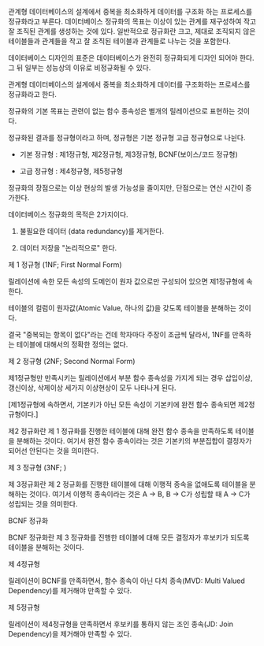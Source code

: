 관계형 데이터베이스의 설계에서 중복을 최소화하게 데이터를 구조화 하는 프로세스를 정규화라고 부른다. 데이터베이스 정규화의 목표는 이상이 있는 관계를 재구성하여 작고 잘 조직된 관계를 생성하는 것에 있다. 일반적으로 정규화란 크고, 제대로 조직되지 않은 테이블들과 관계들을 작고 잘 조직된  테이블과 관계들로 나누는 것을 포함한다.



데이터베이스 디자인의 표준은 데이터베이스가 완전히 정규화되게 디자인 되어야 한다. 그 뒤 일부는 성능상의 이유로 비정규화될 수 있다.



관계형 데이터베이스의 설계에서 중복을 최소화하게 데이터를 구조화하는 프로세스를 정규화라고 한다.

정규화의 기본 목표는 관련이 없는 함수 종속성은 별개의 릴레이션으로 표현하는 것이다.



정규화된 결과를 정규형이라고 하며, 정규형은 기본 정규형 고급 정규형으로 나뉜다.

- 기본 정규형 : 제1정규형, 제2정규형, 제3정규형, BCNF(보이스/코드 정규형)

- 고급 정규형 : 제4정규형, 제5정규형



정규화의 장점으로는 이상 현상의 발생 가능성을 줄이지만, 단점으로는 연산 시간이 증가한다.





데이터베이스 정규화의 목적은 2가지이다.

1. 불필요한 데이터 (data redundancy)를 제거한다.

2. 데이터 저장을 "논리적으로" 한다.









제 1 정규형 (1NF; First Normal Form)

릴레이션에 속한 모든 속성의 도메인이 원자 값으로만 구성되어 있으면 제1정규형에 속한다.



테이블의 컬럼이 원자값(Atomic Value, 하나의 값)을 갖도록 테이블을 분해하는 것이다.

결국 "중복되는 항목이 없다"라는 건데 학자마다 주장이 조금씩 달라서, 1NF를 만족하는 테이블에 대해서의 정확한 정의는 없다.





제 2 정규형 (2NF; Second Normal Form)

제1정규형만 만족시키는 릴레이션에서 부분 함수 종속성을 가지게 되는 경우 삽입이상, 갱신이상, 삭제이상 세가지 이상현상이 모두 나타나게 된다.



[제1정규형에 속하면서, 기본키가 아닌 모든 속성이 기본키에 완전 함수 종속되면 제2정규형이다.]



제2 정규화란 제 1 정규화를 진행한 테이블에 대해 완전 함수 종속을 만족하도록 테이블을 분해하는 것이다. 여기서 완전 함수 종속이라는 것은 기본키의 부분집합이 결정자가 되어선 안된다는 것을 의미한다.







제 3 정규형 (3NF; )

제 3정규화란 제 2 정규화를 진행한 테이블에 대해 이행적 종속을 없애도록 테이블을 분해하는 것이다. 여기서 이행적 종속이라는 것은 A -> B, B -> C가 성립할 때 A -> C가 성립되는 것을 의미한다.







BCNF 정규화

BCNF 정규화란 제 3 정규화를 진행한 테이블에 대해 모든 결정자가 후보키가 되도록 테이블을 분해하는 것이다.







제 4정규형

릴레이션이 BCNF를 만족하면서, 함수 종속이 아닌 다치 종속(MVD: Multi  Valued Dependency)를 제거해야 만족할 수 있다.



제 5정규형

릴레이션이 제4정규형을 만족하면서 후보키를 통하지 않는 조인 종속(JD: Join Dependency)을 제거해야 만족할 수 있다.




